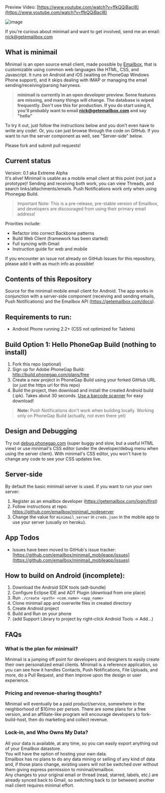 Preview Video: [https://www.youtube.com/watch?v=ffkQQiBacl8](https://www.youtube.com/watch?v=ffkQQiBacl8) 

![image](https://s3.amazonaws.com/emailboxv1/phone_table1.png)

If you're curious about minimail and want to get involved, send me an email: nick@getemailbox.com  

## What is minimail  

Minimail is an open source email client, made possible by [Emailbox](https://getemailbox.com), that is customizable using common web languages like HTML, CSS, and Javascript. It runs on Android and iOS (waiting on PhoneGap Windows Phone support), and it skips dealing with IMAP or managing the email sending/receiving/parsing hairyness.  

> **minimail is currently in an open developer preview. Some features are missing, and many things will change. The database is wiped frequently. Don't use this for production. If you do start using it, you'll probably want to email nick@getemailbox.com and say "hello"**

To try it out, just follow the instructions below and you don't even have to write any code!. Or, you can just browse through the code on GitHub. If you want to run the server component as well, see "Server-side" below.  

Please fork and submit pull requests!  

## Current status 

Version: 0.1 aka Extreme Alpha  
It's alive! Minimail is usable as a mobile email client at this point (not just a prototype)! Sending and receiving both work, you can view Threads, and search links/attachments/emails. Push Notifications work only when using Phonegap Build.  

> Important Note: This is a pre-release, pre-stable version of Emailbox, and developers are discouraged from using their primary email address! 

Priorities include: 
- Refactor into correct Backbone patterns
- Build Web Client (framework has been started) 
- Full syncing with Gmail
- Instruction guide for web and mobile

If you encounter an issue not already on GitHub Issues for this repository, please add it with as much info as possible! 

## Contents of this Repository  
Source for the minimail mobile email client for Android. The app works in conjunction with a server-side component (receiving and sending emails, Push Notifications) and the Emailbox API (https://getemailbox.com/docs).  

## Requirements to run:  
- Android Phone running 2.2+ (CSS not optimized for Tablets) 

## Build Option 1: Hello PhoneGap Build (nothing to install)  
1. Fork this repo (optional)
1. Sign up for Adobe PhoneGap Build: http://build.phonegap.com/plans/free 
1. Create a new project in PhoneGap Build using your forked GitHub URL (or just the https url for this repo)  
1. Build the project, then download and install the created Android build (.ipk). Takes about 30 seconds. [Use a barcode scanner](https://play.google.com/store/apps/details?id=com.google.zxing.client.android&hl=en) for easy download! 

> **Note:** Push Notifications don't work when building locally. Working only on PhoneGap Build (actually, not even there yet)

## Design and Debugging  
Try out [debug.phonegap.com](http://debug.phonegap.com) (super buggy and slow, but a useful HTML view) or use minimail's CSS editor (under the developer/debug menu when using the server client). With minimail's CSS editor, you won't have to change any code to see your CSS updates live. 

## Server-side   
By default the basic minimail server is used. If you want to run your own server:  

1. Register as an emailbox developer (https://getemailbox.com/login/first)  
1. Follow instructions at repo: https://github.com/emailbox/minimail_nodeserver  
1. Change the value for `minimail_server` in `creds.json` in the mobile app to use your server (usually on heroku). 

## App Todos
- Issues have been moved to GitHub's issue tracker: [https://github.com/emailbox/minimail_mobileapp/issues](https://github.com/emailbox/minimail_mobileapp/issues)


## How to build on Android (incomplete):  
1. Download the Android SDK tools (adt-bundle) 
1. Configure Eclipse IDE and ADT Plugin (download from one place)  
1. Run `./create <path> <com.name> <app_name>`  
1. Clone minimail app and overwrite files in created directory  
1. Create Android project  
1. Build and Run on your phone  
1. (add Support Library to project by right-click Android Tools -> Add...)


## FAQs  

### What is the plan for minimail?  
Minimail is a jumping off point for developers and designers to easily create their own personalized email clients. Minimail is a reference application, so you can see how it handles Contacts, Push Notifications, File Uploads, and more, do a Pull Request, and then improve upon the design or user experience. 

### Pricing and revenue-sharing thoughts? 
Minimail will eventually be a paid product/service, somewhere in the neighborhood of $10/mo per person. There are some plans for a free version, and an affiliate-like program will encourage developers to fork-build-host, then do marketing and collect revenue. 

### Lock-in, and Who Owns My Data?  
All your data is available, at any time, so you can easily export anything out of your Emailbox datastore.  
You will have the option of hosting your own data.  
Emailbox has no plans to do any data mining or selling of any kind of data and, if those plans change, existing users will not be switched over without them giving express permission to minimail/emailbox.  
Any changes to your original email or thread (read, starred, labels, etc.) are already synced back to Gmail, so switching back to (or between) another mail client requires minimal effort. 








